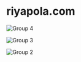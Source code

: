 # riyapola.com

![Group 4](https://user-images.githubusercontent.com/47757486/118044258-1132b680-b394-11eb-9914-54f57a9e9deb.png)


![Group 3](https://user-images.githubusercontent.com/47757486/118044288-1a238800-b394-11eb-8ce3-6942eb8ed261.png)


![Group 2](https://user-images.githubusercontent.com/47757486/118044302-1e4fa580-b394-11eb-8b95-3fe13719260e.png)
